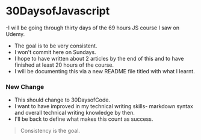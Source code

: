 # 30DaysofJavascript
-I will be going through thirty days of the 69 hours JS course I saw on Udemy.
- The goal is to be very consistent.
- I won't commit here on Sundays.
- I hope to have written about 2 articles by the end of this and to have finished at least 20 hours of the course.
- I will be documenting this via a new README file titled with what I learnt.

### New Change
- This should change to 30DaysofCode.
- I want to have improved in my technical writing skills- markdown syntax and overall technical writing knowledge by then. 
- I'll be back to define what makes this count as success.
> Consistency is the goal.
